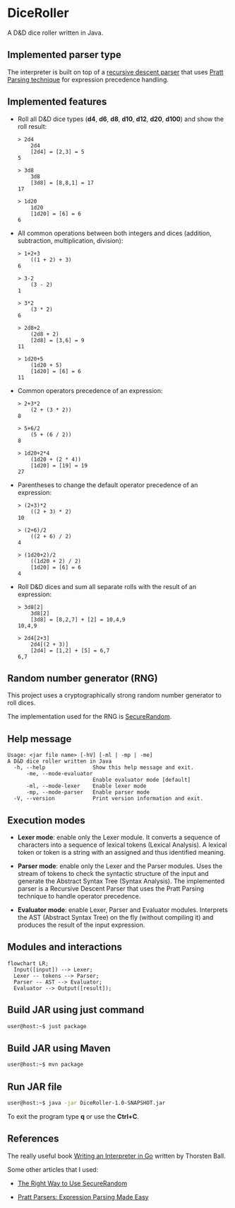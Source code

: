 # DiceRoller

A D&D dice roller written in Java.

## Implemented parser type

The interpreter is built on top of a [recursive descent parser](https://www.wikiwand.com/en/articles/Recursive_descent_parser)
that uses [Pratt Parsing technique](https://en.wikipedia.org/wiki/Operator-precedence_parser#Pratt_parsing) for expression
precedence handling.

## Implemented features

- Roll all D&D dice types (**d4**, **d6**, **d8**, **d10**, **d12**, **d20**, **d100**) and show the roll result:

    ```
    > 2d4
        2d4
        [2d4] = [2,3] = 5
    5

    > 3d8
        3d8
        [3d8] = [8,8,1] = 17
    17

    > 1d20
        1d20
        [1d20] = [6] = 6
    6
    ```

- All common operations between both integers and dices (addition, subtraction, multiplication, division):

    ```
    > 1+2+3
        ((1 + 2) + 3)
    6

    > 3-2
        (3 - 2)
    1

    > 3*2
        (3 * 2)
    6

    > 2d8+2
        (2d8 + 2)
        [2d8] = [3,6] = 9
    11

    > 1d20+5
        (1d20 + 5)
        [1d20] = [6] = 6
    11
    ```

- Common operators precedence of an expression:

    ```
    > 2+3*2
        (2 + (3 * 2))
    8

    > 5+6/2
        (5 + (6 / 2))
    8

    > 1d20+2*4
        (1d20 + (2 * 4))
        [1d20] = [19] = 19
    27
    ```

- Parentheses to change the default operator precedence of an expression:

    ```
    > (2+3)*2
        ((2 + 3) * 2)
    10

    > (2+6)/2
        ((2 + 6) / 2)
    4

    > (1d20+2)/2
        ((1d20 + 2) / 2)
        [1d20] = [6] = 6
    4
    ```

- Roll D&D dices and sum all separate rolls with the result of an expression:

    ```
    > 3d8[2]
        3d8[2]
        [3d8] = [8,2,7] + [2] = 10,4,9
    10,4,9

    > 2d4[2+3]
        2d4[(2 + 3)]
        [2d4] = [1,2] + [5] = 6,7
    6,7
    ```

## Random number generator (RNG)

This project uses a cryptographically strong random number generator to roll dices.

The implementation used for the RNG is [SecureRandom](https://docs.oracle.com/en/java/javase/17/docs/api/java.base/java/security/SecureRandom.html).

## Help message

```
Usage: <jar file name> [-hV] [-ml | -mp | -me]
A D&D dice roller written in Java
  -h, --help               Show this help message and exit.
      -me, --mode-evaluator
                           Enable evaluator mode [default]
      -ml, --mode-lexer    Enable lexer mode
      -mp, --mode-parser   Enable parser mode
  -V, --version            Print version information and exit.
```

## Execution modes

- **Lexer mode**: enable only the Lexer module. It converts a sequence of characters into a sequence of lexical tokens
(Lexical Analysis). A lexical token or token is a string with an assigned and thus identified meaning.

- **Parser mode**: enable only the Lexer and the Parser modules. Uses the stream of tokens to check the syntactic
structure of the input and generate the Abstract Syntax Tree (Syntax Analysis). The implemented parser is a
Recursive Descent Parser that uses the Pratt Parsing technique to handle operator precedence.

- **Evaluator mode**: enable Lexer, Parser and Evaluator modules. Interprets the AST (Abstract Syntax
Tree) on the fly (without compiling it) and produces the result of the input expression.

## Modules and interactions

```mermaid
flowchart LR;
  Input([input]) --> Lexer;
  Lexer -- tokens --> Parser;
  Parser -- AST --> Evaluator;
  Evaluator --> Output([result]);
```

## Build JAR using just command
```bash
user@host:~$ just package
```

## Build JAR using Maven
```bash
user@host:~$ mvn package
```

## Run JAR file
```bash
user@host:~$ java -jar DiceRoller-1.0-SNAPSHOT.jar
```

To exit the program type **q** or use the **Ctrl+C**.

## References
The really useful book [Writing an Interpreter in Go](https://interpreterbook.com/) written by Thorsten Ball.

Some other articles that I used:

- [The Right Way to Use SecureRandom](https://tersesystems.com/blog/2015/12/17/the-right-way-to-use-securerandom/)

- [Pratt Parsers: Expression Parsing Made Easy](https://journal.stuffwithstuff.com/2011/03/19/pratt-parsers-expression-parsing-made-easy/)
